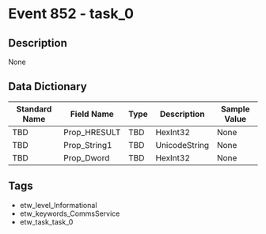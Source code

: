 # Event 852 - task_0

## Description
None

## Data Dictionary
|Standard Name|Field Name|Type|Description|Sample Value|
|---|---|---|---|---|
|TBD|Prop_HRESULT|TBD|HexInt32|None|None|
|TBD|Prop_String1|TBD|UnicodeString|None|None|
|TBD|Prop_Dword|TBD|HexInt32|None|None|

## Tags
* etw_level_Informational
* etw_keywords_CommsService
* etw_task_task_0